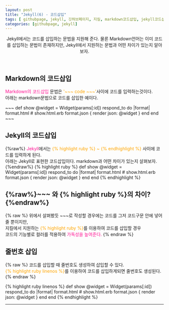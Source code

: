 ```yaml
---
layout: post
title: "Jekyll(6) - 코드삽입"
tags: [ githubpage, jekyll, 깃허브페이지, 지킬, markdown코드삽입, jekyll코드삽입 ]
categories: [githubpage, jekyll]
---
```


<p align="center">
    Jekyll에서는 코드를 삽입하는 문법을 지원해 준다. 물론 Markdown언어는 이미 코드를 삽입하는 문법이 존재하지만, Jekyll에서 지원하는 문법과 어떤 차이가 있는지 알아보자.
</p><br/>

## Markdown의 코드삽입
<p>
    <font color="deeppink">Markdown의 코드삽입</font> 문법은 <font color="orange">'~~~ code ~~~'</font>사이에 코드를 입력하는것이다.<br/>
    아래는 markdown문법으로 코드를 삽입한 예이다.<br/>
</p>
~~~
def show
  @widget = Widget(params[:id])
  respond_to do |format|
    format.html # show.html.erb
    format.json { render json: @widget }
  end
end
~~~

## Jekyll의 코드삽입 
<p>
{%raw%}
    <font color="deeppink">Jekyll</font>에서는 <font color="orange">{% highlight ruby %} ~ {% endhighlight %}</font> 사이에 코드를 입력하게 된다.<br/>
아래는 Jekyll로 표현한 코드삽입이다. markdown과 어떤 차이가 있는지 살펴보자.<br/>
{%endraw%}
{% highlight ruby %}
def show
  @widget = Widget(params[:id])
  respond_to do |format|
    format.html # show.html.erb
    format.json { render json: @widget }
  end
end
{% endhighlight %}
</p>

## {%raw%}~~~ 와 {% highlight ruby %}의 차이?{%endraw%}
<p>
    {% raw %}
    위에서 살펴봤듯 ~~~로 작성할 경우에는 코드를 그저 코드구문 안에 넣어줄 뿐이지만,<br/>
    지킬에서 지원하는 <font color="orange">{% highlight ruby %}</font>를 이용하여 코드를 삽입할 경우<br/>
    코드의 기능별로 컬러를 적용하여 <font color="deeppink">가독성을 높여준다.</font>
    {% endraw %}
</p>

## 줄번호 삽입
<p>
    {% raw %}
    코드를 삽입할 때 줄번호도 생성하여 삽입할 수 있다.<br/>
    <font color="orange">{% highlight ruby linenos %}</font>를 이용하여 코드를 삽입하게되면 줄번호도 생성된다.
    {% endraw %}
</p>
{% highlight ruby linenos %}
def show
  @widget = Widget(params[:id])
  respond_to do |format|
    format.html # show.html.erb
    format.json { render json: @widget }
  end
end
{% endhighlight %}

<br/>
<hr/>